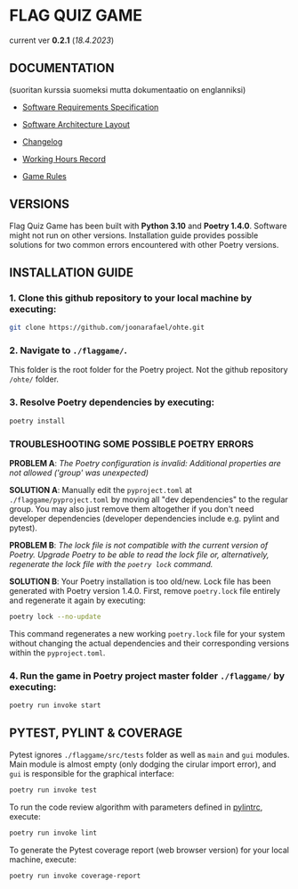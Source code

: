 # FLAG QUIZ GAME

current ver **0.2.1** (*18.4.2023*)

## DOCUMENTATION

(suoritan kurssia suomeksi mutta dokumentaatio on englanniksi)

- [Software Requirements Specification](./documentation/requirements_specification.md)

- [Software Architecture Layout](./documentation/architecture.md)

- [Changelog](./documentation/changelog.md)

- [Working Hours Record](./documentation/working_hours_record.md)

- [Game Rules](./flaggame/src/gamerules.txt)

## VERSIONS

Flag Quiz Game has been built with **Python 3.10** and **Poetry 1.4.0**. Software might not run on other versions. Installation guide provides possible solutions for two common errors encountered with other Poetry versions.

## INSTALLATION GUIDE

### 1. Clone this github repository to your local machine by executing:

```bash
git clone https://github.com/joonarafael/ohte.git
```

### 2. Navigate to `./flaggame/`.

This folder is the root folder for the Poetry project. Not the github repository `/ohte/` folder.

### 3. Resolve Poetry dependencies by executing:

```bash
poetry install
```

### TROUBLESHOOTING SOME POSSIBLE POETRY ERRORS

**PROBLEM A**: *The Poetry configuration is invalid: Additional properties are not allowed ('group' was unexpected)*

**SOLUTION A**: Manually edit the `pyproject.toml` at `./flaggame/pyproject.toml` by moving all "dev dependencies" to the regular group. You may also just remove them altogether if you don't need developer dependencies (developer dependencies include e.g. pylint and pytest).

**PROBLEM B**: *The lock file is not compatible with the current version of Poetry. Upgrade Poetry to be able to read the lock file or, alternatively, regenerate the lock file with the `poetry lock` command.*

**SOLUTION B**: Your Poetry installation is too old/new. Lock file has been generated with Poetry version 1.4.0. First, remove `poetry.lock` file entirely and regenerate it again by executing:

```bash
poetry lock --no-update
```

This command regenerates a new working `poetry.lock` file for your system without changing the actual dependencies and their corresponding versions within the `pyproject.toml`.

### 4. Run the game in Poetry project master folder `./flaggame/` by executing:

```bash
poetry run invoke start
```

## PYTEST, PYLINT & COVERAGE

Pytest ignores `./flaggame/src/tests` folder as well as `main` and `gui` modules. Main module is almost empty (only dodging the cirular import error), and `gui` is responsible for the graphical interface:

```bash
poetry run invoke test
```
To run the code review algorithm with parameters defined in [pylintrc](./flaggame/.pylintrc), execute:

```bash
poetry run invoke lint
```

To generate the Pytest coverage report (web browser version) for your local machine, execute:

```bash
poetry run invoke coverage-report
```
